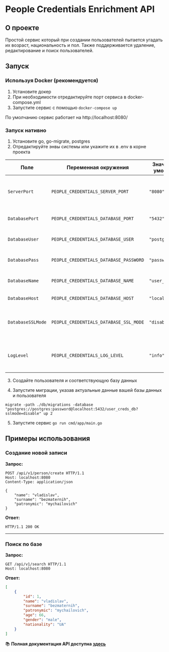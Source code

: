 # People Credentials Enrichment API

## О проекте
Простой сервис который при создании пользователей пытается угадать их возраст, национальность и пол.
Также поддерживается удаление, редактирование и поиск пользователей.

## Запуск
### Используя Docker (рекомендуется)
1. Установите докер
2. При необходимости отредактируйте порт сервиса в docker-compose.yml
3. Запустите сервис с помощью ```docker-compose up```

По умолчанию сервис работает на http://localhost:8080/

### Запуск нативно
1. Установите go, go-migrate, postgres
2. Отредактируйте энвы системы или укажите их в .env в корне проекта
   
| Поле | Переменная окружения | Значение по умолчанию | Описание |
|------|----------------------|------------------------|----------|
| `ServerPort` | `PEOPLE_CREDENTIALS_SERVER_PORT` | `"8080"` | Порт, на котором запускается HTTP-сервер приложения |
| `DatabasePort` | `PEOPLE_CREDENTIALS_DATABASE_PORT` | `"5432"` | Порт PostgreSQL-сервера |
| `DatabaseUser` | `PEOPLE_CREDENTIALS_DATABASE_USER` | `"postgres"` | Имя пользователя базы данных |
| `DatabasePass` | `PEOPLE_CREDENTIALS_DATABASE_PASSWORD` | `"password"` | Пароль пользователя базы данных |
| `DatabaseName` | `PEOPLE_CREDENTIALS_DATABASE_NAME` | `"user_creds_db"` | Название используемой базы данных |
| `DatabaseHost` | `PEOPLE_CREDENTIALS_DATABASE_HOST` | `"localhost"` | Адрес хоста PostgreSQL |
| `DatabaseSSLMode` | `PEOPLE_CREDENTIALS_DATABASE_SSL_MODE` | `"disable"` | Режим использования SSL при подключении к базе данных |
| `LogLevel` | `PEOPLE_CREDENTIALS_LOG_LEVEL` | `"info"` | Уровень логирования (debug, info, warn, error, fatal) |

3. Создайте пользователя и соответствующую базу данных

4. Запустите миграции, указав актуальные данные вашей базы данных и пользователя
```
migrate -path ./db/migrations -database "postgres://postgres:password@localhost:5432/user_creds_db?sslmode=disable" up 2
```

5. Запустите сервис ``` go run cmd/app/main.go ```

## Примеры использования
### Создание новой записи

**Запрос:**

```http
POST /api/v1/person/create HTTP/1.1
Host: localhost:8080
Content-Type: application/json

{
    "name": "vladislav",
    "surname": "bezmaternih",
    "patronymic": "mychailovich"
}
```

**Ответ:**

```http
HTTP/1.1 200 OK
```

---

### Поиск по базе

**Запрос:**

```http
GET /api/v1/search HTTP/1.1
Host: localhost:8080
```

**Ответ:**

```json
[
    {
        "id": 1,
        "name": "vladislav",
        "surname": "bezmaternih",
        "patronymic": "mychailovich",
        "age": 66,
        "gender": "male",
        "nationality": "UA"
    }
]
```

📚 **Полная документация API доступна [здесь](docs/swagger.yaml)**
